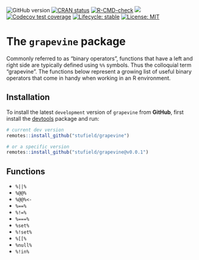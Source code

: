 
<!-- README.md is generated from README.Rmd. Please edit that file -->
<!-- badges: start -->

![GitHub
version](https://img.shields.io/badge/Version-0.0.0.9000-success.svg?style=flat&logo=github)
[![CRAN
status](http://www.r-pkg.org/badges/version/helpr)](https://cran.r-project.org/package=helpr)
[![R-CMD-check](https://github.com/stufield/helpr/workflows/R-CMD-check/badge.svg)](https://github.com/stufield/helpr/actions)
[![](https://cranlogs.r-pkg.org/badges/grand-total/helpr)](https://cran.r-project.org/package=helpr)
[![Codecov test
coverage](https://codecov.io/gh/stufield/helpr/branch/main/graph/badge.svg)](https://app.codecov.io/gh/stufield/helpr?branch=main)
[![Lifecycle:
stable](https://img.shields.io/badge/lifecycle-stable-brightgreen.svg)](https://lifecycle.r-lib.org/articles/stages.html#stable)
[![License:
MIT](https://img.shields.io/badge/License-MIT-blue.svg)](https://choosealicense.com/licenses/mit/)
<!-- badges: end -->

# The `grapevine` package

Commonly referred to as “binary operators”, functions that have a left
and right side are typically defined using `%%` symbols. Thus the
colloquial term “grapevine”. The functions below represent a growing
list of useful binary operators that come in handy when working in an R
environment.

## Installation

To install the latest `development` version of `grapevine` from
**GitHub**, first install the
[devtools](https://CRAN.R-project.org/package=devtools) package and run:

``` r
# current dev version
remotes::install_github("stufield/grapevine")

# or a specific version
remotes::install_github("stufield/grapevine@v0.0.1")
```

## Functions

- `%||%`
- `%@@%`
- `%@@%<-`
- `%==%`
- `%!=%`
- `%===%`
- `%set%`
- `%!set%`
- `%[[%`
- `%null%`
- `%!in%`
